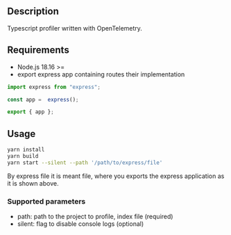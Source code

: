 ## Description
Typescript profiler written with OpenTelemetry.

## Requirements
- Node.js 18.16 >=
- export express app containing routes their implementation

```ts
import express from "express";

const app =  express();

export { app };
```

## Usage

```bash
yarn install
yarn build
yarn start --silent --path '/path/to/express/file'
```

By express file it is meant file, where you exports the express application
as it is shown above.

### Supported parameters
- path: path to the project to profile, index file (required)
- silent: flag to disable console logs (optional)
